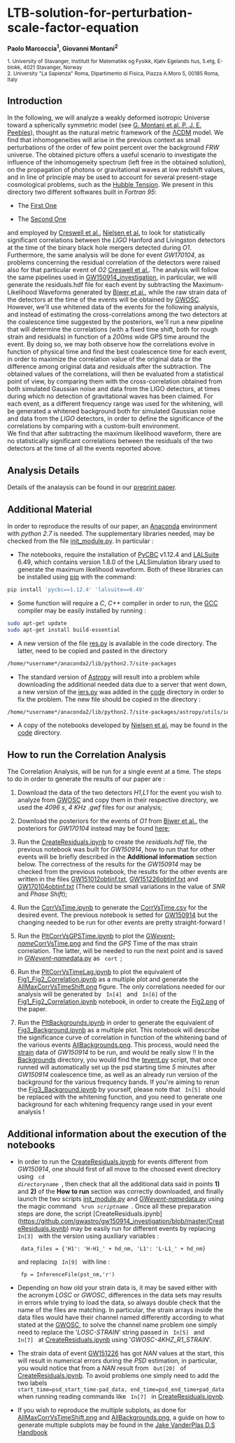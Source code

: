 # LTB-solution-for-perturbation-scale-factor-equation
**Paolo Marcoccia<sup>1</sup>, Giovanni Montani<sup>2</sup>**

<sub>1. University of Stavanger, Institutt for Matematikk og Fysikk, Kjølv Egelands hus, 5.etg, E-blokk, 4021 Stavanger, Norway </sub>  
<sub>2. University "La Sapienza" Roma, Dipartimento di Fisica, Piazza A.Moro 5, 00185 Roma, Italy</sub>  

## Introduction ##

In the following, we will analyze a weakly deformed isotropic Universe toward
a spherically symmetric model (see [G. Montani et al.](https://inspirehep.net/literature/896693),[P. J. E. Peebles](https://inspirehep.net/literature/376248)), thought as the natural metric framework of the [ΛCDM](https://arxiv.org/abs/astro-ph/9805201) model. We
find that inhomogeneities will arise in the previous context as small perturbations of the order of
few point percent over the background _FRW_ universe. The obtained picture offers a useful scenario
to investigate the influence of the inhomogeneity spectrum (left free in the obtained solution), on
the propagation of photons or gravitational waves at low redshift values, and in line of principle
may be used to account for several present-stage cosmological problems, such as the [Hubble Tension](https://academic.oup.com/mnras/article-abstract/doi/10.1093/mnras/stz3094/5849454?redirectedFrom=fulltext).
We present in this directory two different softwares built in _Fortran 95_:

- The [First One](https://github.com/KuZa91/LTB-solution-for-perturbation-scale-factor-equation/blob/master/LTBMatterCostant.f90)

- The [Second One](https://github.com/KuZa91/LTB-solution-for-perturbation-scale-factor-equation/blob/master/MinLambdaEstimate.f90)

and employed by [Creswell et al.](http://iopscience.iop.org/article/10.1088/1475-7516/2017/08/013/meta), [Nielsen et al.](https://arxiv.org/abs/1811.04071) to look for statistically significant correlations between
the _LIGO_ Hanford and Livingston detectors at the time of the binary black hole mergers detected during _O1_.
Furthermore, the same analysis will be done for event _GW170104_, as problems concerning the residual correlation of the detectors were raised also for that particular event of _O2_ [Creswell et al.](http://iopscience.iop.org/article/10.1088/1475-7516/2017/08/013/meta).
The analysis will follow the same pipelines used in [GW150914_investigation](https://github.com/gwastro/gw150914_investigation), in particular, we will generate the residuals.hdf file for each event by subtracting the Maximum-Likelihood Waveforms generated by [Biwer et al.](https://github.com/gwastro/pycbc-inference-paper), while the raw strain data of the detectors at the time of the events will be obtained by [GWOSC](https://www.gw-openscience.org/catalog/GWTC-1-confident/).
However, we'll use whitened data of the events for the following analysis, and instead of estimating the cross-correlations among the two detectors at the coalescence time suggested by the posteriors, we'll run a new pipeline that will determine the correlations (with a fixed time shift, both for rough strain and residuals) in function of a _200ms_ wide GPS time around the event.
By doing so, we may both observe how the correlations evolve in function of physical time and find the best coalescence time for each event, in order to maximize the correlation value of the original data or the difference among original data and residuals after the subtraction.
The obtained values of the correlations, will then be evaluated from a statistical point of view, by comparing them with the cross-correlation obtained from both simulated Gaussian noise and data from the LIGO detectors, at times during which no detection of gravitational waves has been claimed.
For each event, as a different frequency range was used for the whitening, will be generated a whitened background both for simulated Gaussian noise and data from the _LIGO_ detectors, in order to define the significance of the correlations by comparing with a custom-built environment.     
We find that after subtracting the maximum likelihood waveform, there are no statistically significant correlations between the residuals of the two detectors at the time of all the events reported above.

## Analysis Details ##

Details of the analaysis can be found in our [preprint paper](https://arxiv.org/abs/1808.01489v3).

## Additional Material ##

In order to reproduce the results of our paper, an [Anaconda](https://www.anaconda.com/distribution/) environment with _python 2.7_ is needed.
The supplementary libraries needed, may be checked from the file [init_module.py](https://github.com/GravWaves-IMF/Correlation-Method-first-2019-/blob/master/Code/init_module.py).
In particular :

- The notebooks, require the installation of [PyCBC](https://pycbc.org/) v1.12.4 and [LALSuite](https://git.ligo.org/lscsoft/lalsuite) 6.49, which contains version 1.8.0 of the LALSimulation library used to generate the maximum likelihood waveform. Both of these libraries can be installed using [pip](https://pip.pypa.io/en/stable/) with the command:
```sh
pip install 'pycbc==1.12.4' 'lalsuite==6.49'
```
- Some function will require a _C_, _C++_ compiler in order to run, the [GCC](https://gcc.gnu.org/) compiler may be easily installed by running : 

```sh
sudo apt-get update
sudo apt-get install build-essential
```

- A new version of the file [res.py](https://github.com/GravWaves-IMF/Correlation-Method-first-2019-/blob/master/Code/res.py) is available in the code directory. The latter, need to be copied and pasted in the directory  
```sh
/home/*username*/anaconda2/lib/python2.7/site-packages
```

- The standard version of [Astropy](https://www.astropy.org/) will result into a problem while downloading the additional needed data due to a server that went down, a new version of the [iers.py](https://github.com/GravWaves-IMF/Correlation-Method-first-2019-/blob/master/Code/iers.py) was added in the [code](https://github.com/GravWaves-IMF/Correlation-Method-first-2019-/tree/master/Code) directory in order to fix the problem.
The new file should be copied in the directory :

```sh
/home/*username*/anaconda2/lib/python2.7/site-packages/astropy/utils/iers
```

- A copy of the notebooks developed by [Nielsen et al.](https://github.com/gwastro/gw150914_investigation) may be found in the [code](https://github.com/GravWaves-IMF/Correlation-Method-first-2019-/tree/master/Code) directory.

## How to run the Correlation Analysis ##

The Correlation Analysis, will be run for a single event at a time.
The steps to do in order to generate the results of our paper are :

1. Download the data of the two detectors _H1_,_L1_ for the event you wish to analyze from [GWOSC](https://www.gw-openscience.org/catalog/GWTC-1-confident/) and copy them in their respective directory, we used the _4096 s_, _4 KHz_ _.gwf_ files for our analysis;

2. Download the posteriors for the events of _O1_ from [Biwer et al.](https://github.com/gwastro/pycbc-inference-paper/tree/master/posteriors), the posteriors for _GW170104_ instead may be found [here](https://github.com/gwastro/o2-bbh-pe/tree/master/posteriors);

3. Run the [CreateResiduals.ipynb](https://github.com/gwastro/gw150914_investigation/blob/master/CreateResiduals.ipynb) to create the _residuals.hdf_ file, the previous notebook was built for _GW150914_, how to run that for other events will be briefly described in the **Additional information** section below. The correctness of the results for the _GW150914_ may be checked from the previous notebook, the results for the other events are written in the files [GW151012obtinf.txt](https://github.com/GravWaves-IMF/Correlation-Method-first-2019-/blob/master/Code/GW151012/151012obtinf.txt), [GW151226obtinf.txt](https://github.com/GravWaves-IMF/Correlation-Method-first-2019-/blob/master/Code/GW151226/151226obtinf.txt) and [GW170104obtinf.txt](https://github.com/GravWaves-IMF/Correlation-Method-first-2019-/blob/master/Code/GW170104/170104obtinf.txt) (There could be small variations in the value of _SNR_ and _Phase Shift_);

4. Run the [CorrVsTime.ipynb](https://github.com/GravWaves-IMF/Correlation-Method-first-2019-/blob/master/Code/CorrVsTime.ipynb) to generate the [CorrVsTime.csv](https://github.com/GravWaves-IMF/Correlation-Method-first-2019-/blob/master/Code/GW150914/CorrVsTime.csv) for the desired event.
The previous notebook is setted for [GW150914](https://github.com/GravWaves-IMF/Correlation-Method-first-2019-/tree/master/Code/GW150914) but the changing needed to be run for other events are pretty straight-forward !

5. Run the [PltCorrVsGPSTime.ipynb](https://github.com/GravWaves-IMF/Correlation-Method-first-2019-/blob/master/Code/PltCorrVsGPSTime.ipynb) to plot the [GW*event-name*CorrVsTime.png](https://github.com/GravWaves-IMF/Correlation-Method-first-2019-/blob/master/Code/GW150914/GW150914CorrVsTime.png) and find the _GPS_ Time of the max strain correlation.
The latter, will be needed to run the next point and is saved in [GW*event-name*data.py](https://github.com/GravWaves-IMF/Correlation-Method-first-2019-/blob/master/Code/GW150914/GW150914data.py) as <code> cort </code>;

6. Run the [PltCorrVsTimeLag.ipynb](https://github.com/GravWaves-IMF/Correlation-Method-first-2019-/blob/master/Code/PltCorrVsTimeLag.ipynb) to plot the equivalent of [Fig1_Fig2_Correlation.ipynb](https://github.com/GravWaves-IMF/Correlation-Method-first-2019-/blob/master/Code/Fig1_Fig2_Correlation.ipynb) as a multiple plot and generate the [AllMaxCorrVsTimeShift.png](https://github.com/GravWaves-IMF/Correlation-Method-first-2019-/blob/master/Code/AllMaxCorrVsTimeShift.png) figure.
The only correlations needed for our analysis will be generated by <code> In[4] </code> and <code> In[6]</code> of the [Fig1_Fig2_Correlation.ipynb](https://github.com/GravWaves-IMF/Correlation-Method-first-2019-/blob/master/Code/Fig1_Fig2_Correlation.ipynb) notebook, in order to create the [Fig2.png](https://arxiv.org/pdf/1811.04071.pdf) of the paper.

7. Run the [PltBackgrounds.ipynb](https://github.com/GravWaves-IMF/Correlation-Method-first-2019-/blob/master/Code/PltBackgrounds.ipynb) in order to generate the equivalent of [Fig3_Background.ipynb](https://github.com/GravWaves-IMF/Correlation-Method-first-2019-/blob/master/Code/Fig3_Background.ipynb) as a multiple plot. This notebook will describe the significance curve of correlation in function of the whitening band of the various events [AllBackgrounds.png](https://github.com/GravWaves-IMF/Correlation-Method-first-2019-/blob/master/Code/AllBackgrounds.png).
This process, would need the [strain]((https://www.gw-openscience.org/catalog/GWTC-1-confident/)) data of _GW150914_ to be run, and would be really slow !!
In the [Backgrounds](https://github.com/GravWaves-IMF/Correlation-Method-first-2019-/tree/master/Code/Backgrounds) directory, you would find the [tevent.py](https://github.com/GravWaves-IMF/Correlation-Method-first-2019-/blob/master/Code/Backgrounds/tevent.py) script, that once runned will automatically set up the psd starting time _5_ minutes after _GW150914_ coalescence time, as well as an already run version of the background for the various frequency bands.
If you're aiming to rerun the [Fig3_Background.ipynb](https://github.com/GravWaves-IMF/Correlation-Method-first-2019-/blob/master/Code/Fig3_Background.ipynb) by yourself, please note that <code> In[5] </code> should be replaced with the whitening function, and you need to generate one background for each whitening frequency range used in your event analysis ! 


## Additional information about the execution of the notebooks

- In order to run the [CreateResiduals.ipynb](https://github.com/gwastro/gw150914_investigation/blob/master/CreateResiduals.ipynb) for events different from _GW150914_, one should first of all move to the choosed event directory using <code> cd _directoryname_ </code>, then check that all the additional data said in points __1)__ and __2)__ of the __How to run__ section was correctly downloaded, and finally launch the two scripts [init_module.py](https://github.com/GravWaves-IMF/Correlation-Method-first-2019-/blob/master/Code/init_module.py) and [GW*event-name*data.py](https://github.com/GravWaves-IMF/Correlation-Method-first-2019-/blob/master/Code/GW151012/GW151012data.py) using the magic command <code> %run _scriptname_ </code>.
Once all these preparation steps are done, the script [CreateResiduals.ipynb] (https://github.com/gwastro/gw150914_investigation/blob/master/CreateResiduals.ipynb) may be easily run for different events by replacing <code> In[3] </code> with the version using auxiliary variables :

  <code> data_files = {'H1': 'H-H1_' + hd_nm, 'L1': 'L-L1_' + hd_nm} </code> 

  and replacing <code> In[9] </code> with line :

  <code> fp = InferenceFile(pst_nm,'r') </code> 
  
- Depending on how old your strain data is, it may be saved either with the acronym _LOSC_ or _GWOSC_, differences in the data sets may results in errors while trying to load the data, so always double check that the name of the files are matching. In particular, the strain arrays inside the data files would have their channel named differently according to what stated at the [GWOSC](https://www.gw-openscience.org/o2_details/), to solve the channel name problem one simply need to replace the '_LOSC-STRAIN_' string passed in <code> In[5] </code> and <code> In[7] </code> at [CreateResiduals.ipynb](https://github.com/gwastro/gw150914_investigation/blob/master/CreateResiduals.ipynb) using '<em>GWOSC-4KHZ_R1_STRAIN</em>'.

- The strain data of event [GW151226](https://github.com/GravWaves-IMF/Correlation-Method-first-2019-/tree/master/Code/GW151226) has got _NAN_ values at the start, this will result in numerical errors during the _PSD_ estimation, in particular, you would notice that from a _NAN_ result from <code> Out[20] </code> of [CreateResiduals.ipynb](https://github.com/gwastro/gw150914_investigation/blob/master/CreateResiduals.ipynb). To avoid problems one simply need to add the two labels <code> start_time=psd_start_time-pad_data,
                                     end_time=psd_end_time+pad_data </code> when running reading commands like <code> In[7] </code> in  [CreateResiduals.ipynb](https://github.com/gwastro/gw150914_investigation/blob/master/CreateResiduals.ipynb).
                                     
- If you wish to reproduce the multiple subplots, as done for [AllMaxCorrVsTimeShift.png](https://github.com/GravWaves-IMF/Correlation-Method-first-2019-/blob/master/Code/AllMaxCorrVsTimeShift.png) and [AllBackgrounds.png](https://github.com/GravWaves-IMF/Correlation-Method-first-2019-/blob/master/Code/AllBackgrounds.png), a guide on how to generate multiple subplots may be found in the [Jake VanderPlas D.S Handbook](https://jakevdp.github.io/PythonDataScienceHandbook/04.08-multiple-subplots.html) 
